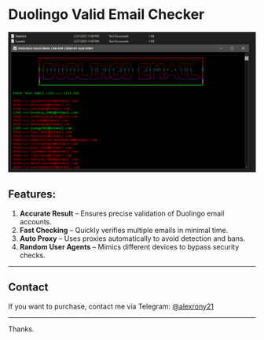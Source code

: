 # Duolingo Valid Email Checker

![image](https://raw.githubusercontent.com/alexrony21/Duolingo-Valid-Email-Checker/refs/heads/main/Duolingo_Valid_Email_Checker.png)

## Features:
1. **Accurate Result** – Ensures precise validation of Duolingo email accounts.  
2. **Fast Checking** – Quickly verifies multiple emails in minimal time.  
3. **Auto Proxy** – Uses proxies automatically to avoid detection and bans.  
4. **Random User Agents** – Mimics different devices to bypass security checks.  

---

## Contact
If you want to purchase, contact me via Telegram: [@alexrony21](https://t.me/alexrony21)

---

Thanks.
